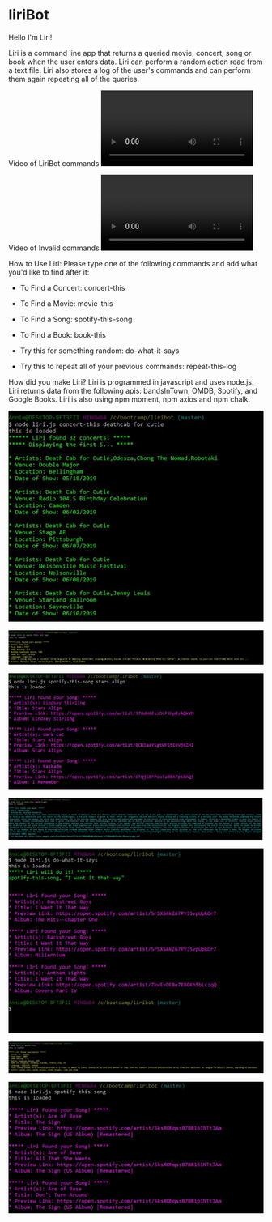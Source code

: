 # liriBot
Hello I'm Liri!

Liri is a command line app that returns a queried movie, concert, song or book when the user enters data. Liri can perform a random action read from a text file. Liri also stores a log of the user's commands and can perform them again repeating all of the queries.

Video of LiriBot commands
![concert-this](https://github.com/amp3193/liriBot/blob/master/screen_shots/LiriBot.webm)

Video of Invalid commands
![Errors](https://github.com/amp3193/liriBot/blob/master/screen_shots/ErrorExamples.webm)

How to Use Liri: 
Please type one of the following commands and add what you'd like to find after it:

* To Find a Concert: concert-this  

* To Find a Movie: movie-this

* To Find a Song: spotify-this-song

* To Find a Book: book-this

* Try this for something random: do-what-it-says

* Try this to repeat all of your previous commands: repeat-this-log

How did you make Liri?
Liri is programmed in javascript and uses node.js. Liri returns data from the following apis: bandsInTown, OMDB, Spotify, and Google Books. Liri is also using npm moment, npm axios and npm chalk. 


![concert-this](https://github.com/amp3193/liriBot/blob/master/screen_shots/concert-this.JPG)

![movie-this](https://github.com/amp3193/liriBot/blob/master/screen_shots/movie-this.JPG)

![spotify-this-song](https://github.com/amp3193/liriBot/blob/master/screen_shots/spotify-this.JPG)

![book-this](https://github.com/amp3193/liriBot/blob/master/screen_shots/book-this.JPG)

![Do-what-it-says](https://github.com/amp3193/liriBot/blob/master/screen_shots/doWhatitSays.JPG)

![No movie input](https://github.com/amp3193/liriBot/blob/master/screen_shots/noMovie.JPG)

![No song input](https://github.com/amp3193/liriBot/blob/master/screen_shots/noSong.JPG)




